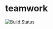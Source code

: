 # teamwork

[![Build Status](https://travis-ci.com/edexy/teamwork.svg?branch=master)](https://travis-ci.com/edexy/teamwork)
